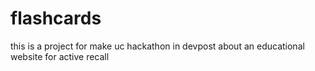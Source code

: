 # flashcards
this is a project for make uc hackathon in devpost about an educational website for active recall 
